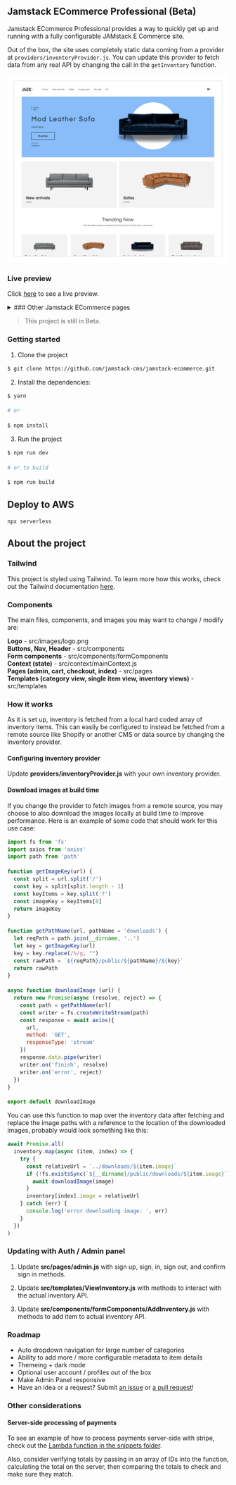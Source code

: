 ## Jamstack ECommerce Professional (Beta)

Jamstack ECommerce Professional provides a way to quickly get up and running with a fully configurable JAMstack E Commerce site.

Out of the box, the site uses completely static data coming from a provider at `providers/inventoryProvider.js`. You can update this provider to fetch data from any real API by changing the call in the `getInventory` function.

![Home](example-images/1.png)

### Live preview

Click [here](https://www.jamstackecommerce.dev/) to see a live preview.

<details>
  <summary>### Other Jamstack ECommerce pages</summary>

### Category view
![Category view](example-images/2.png)

### Item view
![Item view](example-images/3.png)

### Cart view
![Cart view](example-images/4.png)

### Admin panel
![Admin panel](example-images/5.png)
</details>

> This project is still in Beta.

### Getting started

1. Clone the project

```sh
$ git clone https://github.com/jamstack-cms/jamstack-ecommerce.git
```

2. Install the dependencies:

```sh
$ yarn

# or

$ npm install
```

3. Run the project

```sh
$ npm run dev

# or to build

$ npm run build
```

## Deploy to AWS

```sh
npx serverless
```

## About the project

### Tailwind

This project is styled using Tailwind. To learn more how this works, check out the Tailwind documentation [here](https://tailwindcss.com/docs).

### Components

The main files, components, and images you may want to change / modify are:

__Logo__ - src/images/logo.png   
__Buttons, Nav, Header__ - src/components   
__Form components__ - src/components/formComponents   
__Context (state)__ - src/context/mainContext.js   
__Pages (admin, cart, checkout, index)__ - src/pages   
__Templates (category view, single item view, inventory views)__ - src/templates   

### How it works

As it is set up, inventory is fetched from a local hard coded array of inventory items. This can easily be configured to instead be fetched from a remote source like Shopify or another CMS or data source by changing the inventory provider.

#### Configuring inventory provider

Update __providers/inventoryProvider.js__ with your own inventory provider.

#### Download images at build time

If you change the provider to fetch images from a remote source, you may choose to also download the images locally at build time to improve performance. Here is an example of some code that should work for this use case:

```javascript
import fs from 'fs'
import axios from 'axios'
import path from 'path'

function getImageKey(url) {
  const split = url.split('/')
  const key = split[split.length - 1]
  const keyItems = key.split('?')
  const imageKey = keyItems[0]
  return imageKey
}

function getPathName(url, pathName = 'downloads') {
  let reqPath = path.join(__dirname, '..')
  let key = getImageKey(url)
  key = key.replace(/%/g, "")
  const rawPath = `${reqPath}/public/${pathName}/${key}`
  return rawPath
}

async function downloadImage (url) {
  return new Promise(async (resolve, reject) => {
    const path = getPathName(url)
    const writer = fs.createWriteStream(path)
    const response = await axios({
      url,
      method: 'GET',
      responseType: 'stream'
    })
    response.data.pipe(writer)
    writer.on('finish', resolve)
    writer.on('error', reject)
  })
}

export default downloadImage
```

You can use this function to map over the inventory data after fetching and replace the image paths with a reference to the location of the downloaded images, probably would look something like this:

```javascript
await Promise.all(
  inventory.map(async (item, index) => {
    try {
      const relativeUrl = `../downloads/${item.image}`
      if (!fs.existsSync(`${__dirname}/public/downloads/${item.image}`)) {
        await downloadImage(image)
      }
      inventory[index].image = relativeUrl
    } catch (err) {
      console.log('error downloading image: ', err)
    }
  })
)
```

### Updating with Auth / Admin panel

1. Update __src/pages/admin.js__ with sign up, sign, in, sign out, and confirm sign in methods.

2. Update __src/templates/ViewInventory.js__ with methods to interact with the actual inventory API.

3. Update __src/components/formComponents/AddInventory.js__ with methods to add item to actual inventory API.

### Roadmap

- Auto dropdown navigation for large number of categories
- Ability to add more / more configurable metadata to item details
- Themeing + dark mode
- Optional user account / profiles out of the box
- Make Admin Panel responsive
- Have an idea or a request? Submit [an issue](https://github.com/jamstack-cms/jamstack-ecommerce/issues) or [a pull request](https://github.com/jamstack-cms/jamstack-ecommerce/pulls)!

### Other considerations

#### Server-side processing of payments

To see an example of how to process payments server-side with stripe, check out the [Lambda function in the snippets folder](https://github.com/jamstack-cms/jamstack-ecommerce/blob/master/snippets/lambda.js).

Also, consider verifying totals by passing in an array of IDs into the function, calculating the total on the server, then comparing the totals to check and make sure they match.